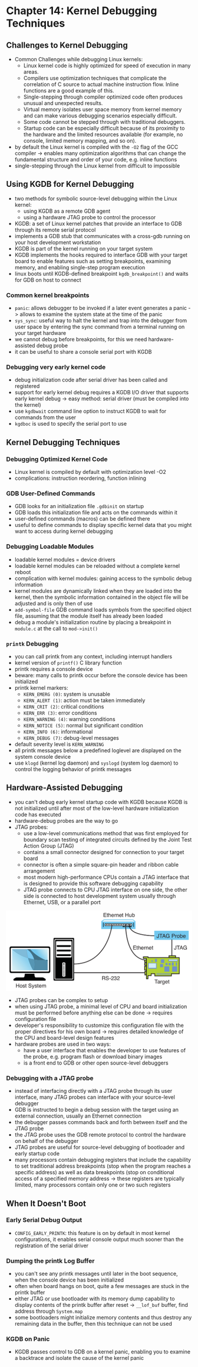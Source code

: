 # Chapter 14: Kernel Debugging Techniques

## Challenges to Kernel Debugging

- Common Challenges while debugging Linux kernels:
    * Linux kernel code is highly optimized for speed of execution in many areas.
    * Compilers use optimization techniques that complicate the correlation of
    C source to actual machine instruction flow. Inline functions are a good
    example of this.
    * Single-stepping through compiler optimized code often produces unusual
    and unexpected results.
    * Virtual memory isolates user space memory from kernel memory and can
    make various debugging scenarios especially difficult.
    * Some code cannot be stepped through with traditional debuggers.
    * Startup code can be especially difficult because of its proximity to the
    hardware and the limited resources available (for example, no console,
    limited memory mapping, and so on).
- by default the Linux kernel is compiled with the `-O2` flag of the GCC
compiler -> enables many optimization algorithms that can change the fundamental
structure and order of your code, e.g. inline functions
- single-stepping through the Linux kernel from difficult to impossible

## Using KGDB for Kernel Debugging

- two methods for symbolic source-level debugging within the Linux kernel:
    * using KGDB as a remote GDB agent
    * using a hardware JTAG probe to control the processor
- KGDB: a set of Linux kernel patches that provide an interface to GDB through
its remote serial protocol
- implements a GDB stub that communicates with a cross-gdb running on your host
development workstation
- KGDB is part of the kernel running on your target system
- KGDB implements the hooks required to interface GDB with your target board to
enable features such as setting breakpoints, examining memory, and enabling
single-step program execution
- linux boots until KGDB-defined breakpoint `kgdb_breakpoint()` and waits for
GDB on host to connect

### Common kernel breakpoints

- `panic`: allows debugger to be invoked if a later event generates a panic ->
allows to examine the system state at the time of the panic
- `sys_sync`: useful way to halt the kernel and trap into the debugger from user
space by entering the sync command from a terminal running on your target
hardware
- we cannot debug before breakpoints, for this we need hardware-assisted debug
probe
- it can be useful to share a console serial port with KGDB

### Debugging very early kernel code

- debug initialization code after serial driver has been called and registered
- support for early kernel debug requires a KGDB I/O driver that supports early
kernel debug -> easy method: serial driver (must be compiled into the kernel)
- use `kgdbwait` command line option to instruct KGDB to wait for commands from
the user
- `kgdboc` is used to specify the serial port to use

## Kernel Debugging Techniques

### Debugging Optimized Kernel Code

- Linux kernel is compiled by default with optimization level -O2
- complications: instruction reordering, function inlining

### GDB User-Defined Commands

- GDB looks for an initialization file `.gdbinit` on startup
- GDB loads this initialization file and acts on the commands within it
- user-defined commands (macros) can be defined there
- useful to define commands to display specific kernel data that you might want
to access during kernel debugging

### Debugging Loadable Modules

- loadable kernel modules = device drivers
- loadable kernel modules can be reloaded without a complete kernel reboot
- complication with kernel modules: gaining access to the symbolic debug
information
- kernel modules are dynamically linked when they are loaded into the kernel,
then the symbolic information contained in the object file will be adjusted and
is only then of use
- `add-symbol-file` GDB command loads symbols from the specified object file,
assuming that the module itself has already been loaded
- debug a module's initialization routine by placing a breakpoint in `module.c`
at the call to `mod->init()`

### `printk` Debugging

- you can call printk from any context, including interrupt handlers
- kernel version of `printf()` C library function
- printk requires a console device
- beware: many calls to printk occur before the console device has been
initialized
- printk kernel markers:
    * `KERN_EMERG (0)`: system is unusable
    * `KERN_ALERT (1)`: action must be taken immediately
    * `KERN_CRIT (2)`: critical conditions
    * `KERN_ERR (3)`: error conditions
    * `KERN_WARNING (4)`: warning conditions
    * `KERN_NOTICE (5)`: normal but significant condition
    * `KERN_INFO (6)`: informational
    * `KERN_DEBUG (7)`: debug-level messages
- default severity level is `KERN_WARNING`
- all printk messages below a predefined loglevel are displayed on the system
console device
- use `klogd` (kernel log daemon) and `syslogd` (system log daemon) to control
the logging behavior of printk messages

## Hardware-Assisted Debugging

- you can't debug early kernel startup code with KGDB because KGDB is not
initialized until after most of the low-level hardware initialization code has
executed
- hardware-debug probes are the way to go
- JTAG probes:
    * use a low-level communications method that was first employed for boundary
    scan testing of integrated circuits defined by the Joint Test Action Group (JTAG)
    * contains a small connector designed for connection to your target board
    * connector is often a simple square-pin header and ribbon cable arrangement
    * most modern high-performance CPUs contain a JTAG interface that is designed
    to provide this software debugging capability
    * JTAG probe connects to CPU JTAG interface on one side, the other side is
    connected to host development system usually through Ethernet, USB, or a
    parallel port

![Hardware JTAG probe debugging](./assets/chapter14/jtag_debugging.png)

- JTAG probes can be complex to setup
- when using JTAG probe, a minimal level of CPU and board initialization must be
performed before anything else can be done -> requires configuration file
- developer's responsibility to customize this configuration file with the
proper directives for his own board -> requires detailed knowledge of the CPU
and board-level design features
- hardware probes are used in two ways:
    * have a user interface that enables the developer to use features of the
    probe, e.g. program flash or download binary images
    * is a front end to GDB or other open source-level debuggers

### Debugging with a JTAG probe

- instead of interfacing directly with a JTAG probe through its user interface,
many JTAG probes can interface with your source-level debugger
- GDB is instructed to begin a debug session with the target using an external
connection, usually an Ethernet connection
- the debugger passes commands back and forth between itself and the JTAG probe
- the JTAG probe uses the GDB remote protocol to control the hardware on behalf
of the debugger
- JTAG probes are useful for source-level debugging of bootloader and early
startup code
- many processors contain debugging registers that include the capability to set
traditional address breakpoints (stop when the program reaches a specific
address) as well as data breakpoints (stop on conditional access of a specified
memory address -> these registers are typically limited, many processors contain
only one or two such registers

## When It Doesn't Boot

### Early Serial Debug Output

- `CONFIG_EARLY_PRINTK`: this feature is on by default in most kernel
configurations, it enables serial console output much sooner than the registration
of the serial driver

### Dumping the printk Log Buffer

- you can't see any printk messages until later in the boot sequence, when the
console device has been initialized
- often when board hangs on boot, quite a few messages are stuck in the printk
buffer
- either JTAG or use bootloader with its memory dump capability to display
contents of the printk buffer after reset -> `__lof_buf` buffer, find address
through `System.map`
- some bootloaders might initialize memory contents and thus destroy any remaining
data in the buffer, then this technique can not be used

### KGDB on Panic

- KGDB passes control to GDB on a kernel panic, enabling you to examine a
backtrace and isolate the cause of the kernel panic


